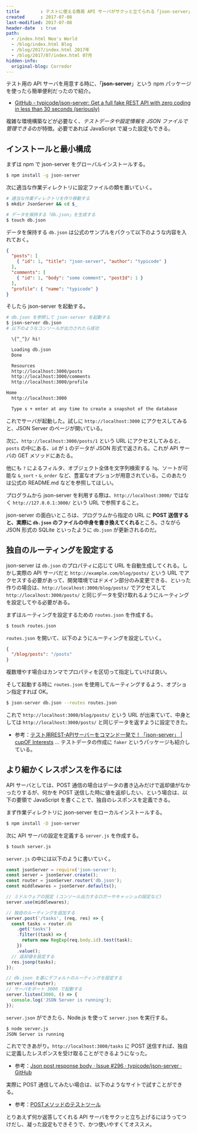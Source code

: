 ```yaml
---
title        : テストに使える簡易 API サーバがサクッと立てられる「json-server」
created      : 2017-07-08
last-modified: 2017-07-08
header-date  : true
path:
  - /index.html Neo's World
  - /blog/index.html Blog
  - /blog/2017/index.html 2017年
  - /blog/2017/07/index.html 07月
hidden-info:
  original-blog: Corredor
---
```


テスト用の API サーバを用意する時に、「**json-server**」という npm パッケージを使ったら簡単便利だったので紹介。

- [GitHub - typicode/json-server: Get a full fake REST API with zero coding in less than 30 seconds (seriously)](https://github.com/typicode/json-server)

複雑な環境構築などが必要なく、*テストデータや設定情報を JSON ファイルで管理できる*のが特徴。必要であれば JavaScript で凝った設定もできる。

## インストールと最小構成

まずは npm で json-server をグローバルインストールする。

```bash
$ npm install -g json-server
```

次に適当な作業ディレクトリに設定ファイルの類を置いていく。

```bash
# 適当な作業ディレクトリを作り移動する
$ mkdir JsonServer && cd $_

# データを保持する「db.json」を生成する
$ touch db.json
```

データを保持する `db.json` は公式のサンプルをパクって以下のような内容を入れておく。

```json
{
  "posts": [
    { "id": 1, "title": "json-server", "author": "typicode" }
  ],
  "comments": [
    { "id": 1, "body": "some comment", "postId": 1 }
  ],
  "profile": { "name": "typicode" }
}
```

そしたら json-server を起動する。

```bash
# db.json を参照して json-server を起動する
$ json-server db.json
# 以下のようなコンソールが出力されたら成功

  \{^_^}/ hi!

  Loading db.json
  Done

  Resources
  http://localhost:3000/posts
  http://localhost:3000/comments
  http://localhost:3000/profile

Home
  http://localhost:3000

  Type s + enter at any time to create a snapshot of the database
```

これでサーバが起動した。試しに `http://localhost:3000` にアクセスしてみると、JSON Server のページが開いている。

次に、`http://localhost:3000/posts/1` という URL にアクセスしてみると、`posts` の中にある、`id` が `1` のデータが JSON 形式で返される。これが API サーバの GET メソッドにあたる。

他にも `?` によるフィルタ、オブジェクト全体を文字列検索する `?q`、ソートが可能な `&_sort`・`&_order` など、豊富なオプションが用意されている。このあたりは公式の README.md などを参照してほしい。

プログラムから json-server を利用する際は、`http://localhost:3000/` ではなく `http://127.0.0.1:3000/` という URL で参照すること。

json-server の面白いところは、プログラムから指定の URL に **POST 送信すると、実際に `db.json` のファイルの中身を書き換えてくれる**ところ。さながら JSON 形式の SQLite といったように `db.json` が更新されるのだ。

## 独自のルーティングを設定する

json-server は `db.json` のプロパティに応じて URL を自動生成してくれる。しかし実際の API サーバだと `http://example.com/blog/posts/` という URL でアクセスする必要があって、開発環境ではドメイン部分のみ変更できる、といった作りの場合は、`http://localhost:3000/blog/posts/` でアクセスして `http://localhost:3000/posts/` と同じデータを受け取れるようにルーティングを設定してやる必要がある。

まずはルーティングを設定するための `routes.json` を作成する。

```bash
$ touch routes.json
```

`routes.json` を開いて、以下のようにルーティングを設定していく。

```json
{
  "/blog/posts": "/posts"
}
```

複数増やす場合はカンマでプロパティを区切って指定していけば良い。

そして起動する時に `routes.json` を使用してルーティングするよう、オプション指定すれば OK。

```bash
$ json-server db.json --routes routes.json
```

これで `http://localhost:3000/blog/posts/` という URL が出来ていて、中身としては `http://localhost:3000/posts/` と同じデータを返すように設定できた。

- 参考：[テスト用REST-APIサーバーをコマンド一発で！「json-server」 | cupOF Interests](http://co.bsnws.net/article/239) … テストデータの作成に `faker` というパッケージも紹介している。

## より細かくレスポンスを作るには

API サーバとしては、POST 通信の場合はデータの書き込みだけで返却値がなかったりするが、何かを POST 送信した時に値を返却したい、という場合は、以下の要領で JavaScript を書くことで、独自のレスポンスを定義できる。

まず作業ディレクトリに json-server をローカルインストールする。

```bash
$ npm install -D json-server
```

次に API サーバの設定を定義する `server.js` を作成する。

```bash
$ touch server.js
```

`server.js` の中には以下のように書いていく。

```javascript
const jsonServer = require('json-server');
const server = jsonServer.create();
const router = jsonServer.router('db.json');
const middlewares = jsonServer.defaults();

// ミドルウェアの設定 (コンソール出力するロガーやキャッシュの設定など)
server.use(middlewares);

// 独自のルーティングを追加する
server.post('/tasks', (req, res) => {
  const tasks = router.db
    .get('tasks')
    .filter((task) => {
      return new RegExp(req.body.id).test(task);
    })
    .value();
  // 返却値を設定する
  res.jsonp(tasks);
});

// db.json を基にデフォルトのルーティングを設定する
server.use(router);
// サーバをポート 3000 で起動する
server.listen(3000, () => {
  console.log('JSON Server is running');
});
```

`server.json` ができたら、Node.js を使って `server.json` を実行する。

```bash
$ node server.js
JSON Server is running
```

これでできあがり。`http://localhost:3000/tasks` に POST 送信すれば、独自に定義したレスポンスを受け取ることができるようになった。

- 参考：[Json post response body · Issue #296 · typicode/json-server · GitHub](https://github.com/typicode/json-server/issues/296)

実際に POST 通信してみたい場合は、以下のようなサイトで試すことができる。

- 参考：[POSTメソッドのテストツール](http://so-zou.jp/web-app/network/post/)

とりあえず何か返答してくれる API サーバをサクッと立ち上げるにはうってつけだし、凝った設定もできそうで、かつ使いやすくてオススメ。
